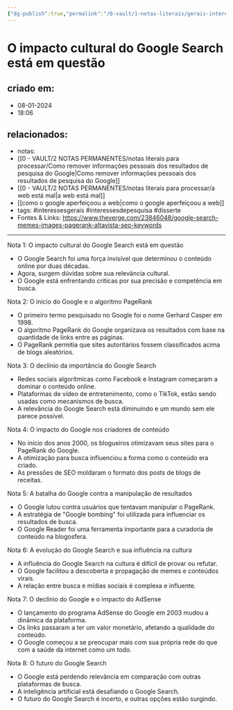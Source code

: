 ```yaml
---
{"dg-publish":true,"permalink":"/0-vault/1-notas-literais/gerais-interesses/o-impacto-cultural-do-google-search-esta-em-questao/","tags":["interessesgerais","interessesdepesquisa","disserte"],"dgHomeLink":true,"dgShowLocalGraph":true,"dgShowFileTree":true,"dgEnableSearch":true,"noteIcon":""}
---
```


# O impacto cultural do Google Search está em questão

## criado em: 
- 08-01-2024
- 18:06
## relacionados:
- notas: 
- [[0 - VAULT/2 NOTAS PERMANENTES/notas literais para processar/Como remover informações pessoais dos resultados de pesquisa do Google\|Como remover informações pessoais dos resultados de pesquisa do Google]]
- [[0 - VAULT/2 NOTAS PERMANENTES/notas literais para processar/a web está mal\|a web está mal]]
- [[como o google aperfeiçoou a web\|como o google aperfeiçoou a web]]
- tags: #interessesgerais #interessesdepesquisa #disserte
- Fontes & Links: https://www.theverge.com/23846048/google-search-memes-images-pagerank-altavista-seo-keywords
---

Nota 1: O impacto cultural do Google Search está em questão
- O Google Search foi uma força invisível que determinou o conteúdo online por duas décadas.
- Agora, surgem dúvidas sobre sua relevância cultural.
- O Google está enfrentando críticas por sua precisão e competência em busca.

Nota 2: O início do Google e o algoritmo PageRank
- O primeiro termo pesquisado no Google foi o nome Gerhard Casper em 1998.
- O algoritmo PageRank do Google organizava os resultados com base na quantidade de links entre as páginas.
- O PageRank permitia que sites autoritários fossem classificados acima de blogs aleatórios.

Nota 3: O declínio da importância do Google Search
- Redes sociais algorítmicas como Facebook e Instagram começaram a dominar o conteúdo online.
- Plataformas de vídeo de entretenimento, como o TikTok, estão sendo usadas como mecanismos de busca.
- A relevância do Google Search está diminuindo e um mundo sem ele parece possível.

Nota 4: O impacto do Google nos criadores de conteúdo
- No início dos anos 2000, os blogueiros otimizavam seus sites para o PageRank do Google.
- A otimização para busca influenciou a forma como o conteúdo era criado.
- As pressões de SEO moldaram o formato dos posts de blogs de receitas.

Nota 5: A batalha do Google contra a manipulação de resultados
- O Google lutou contra usuários que tentavam manipular o PageRank.
- A estratégia de "Google bombing" foi utilizada para influenciar os resultados de busca.
- O Google Reader foi uma ferramenta importante para a curadoria de conteúdo na blogosfera.

Nota 6: A evolução do Google Search e sua influência na cultura
- A influência do Google Search na cultura é difícil de provar ou refutar.
- O Google facilitou a descoberta e propagação de memes e conteúdos virais.
- A relação entre busca e mídias sociais é complexa e influente.

Nota 7: O declínio do Google e o impacto do AdSense
- O lançamento do programa AdSense do Google em 2003 mudou a dinâmica da plataforma.
- Os links passaram a ter um valor monetário, afetando a qualidade do conteúdo.
- O Google começou a se preocupar mais com sua própria rede do que com a saúde da internet como um todo.

Nota 8: O futuro do Google Search
- O Google está perdendo relevância em comparação com outras plataformas de busca.
- A inteligência artificial está desafiando o Google Search.
- O futuro do Google Search é incerto, e outras opções estão surgindo.